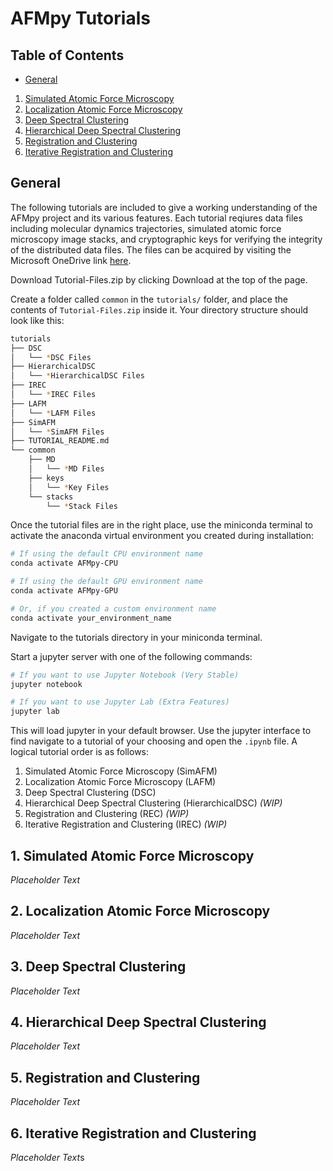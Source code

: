 # AFMpy Tutorials

## Table of Contents
- [General](#general)
1. [Simulated Atomic Force Microscopy](#1-simulated-atomic-force-microscopy)
2. [Localization Atomic Force Microscopy](#2-localization-atomic-force-microscopy)
3. [Deep Spectral Clustering](#3-deep-spectral-clustering)
4. [Hierarchical Deep Spectral Clustering](#4-hierarchical-deep-spectral-clustering)
5. [Registration and Clustering](#5-registraion-and-clustering)
6. [Iterative Registration and Clustering](#6-iterative-registration-and-clustering)

## General

The following tutorials are included to give a working understanding of the AFMpy project and its various features. Each tutorial reqiures data files including molecular dynamics trajectories, simulated atomic force microscopy image stacks, and cryptographic keys for verifying the integrity of the distributed data files. The files can be acquired by visiting the Microsoft OneDrive link [here](https://mailmissouri-my.sharepoint.com/:f:/g/personal/cmldnf_umsystem_edu/EsuvntDMQxtOh7tFG5jBG6MBC6wPozJ3Yj0i-Dng5YOnlw?e=Ytp9bL).

Download Tutorial-Files.zip by clicking Download at the top of the page. 

Create a folder called ```common``` in the ```tutorials/``` folder, and place the contents of ```Tutorial-Files.zip``` inside it. Your directory structure should look like this:

```bash
tutorials
├── DSC
│   └── *DSC Files
├── HierarchicalDSC
│   └── *HierarchicalDSC Files
├── IREC
│   └── *IREC Files
├── LAFM
│   └── *LAFM Files
├── SimAFM
│   └── *SimAFM Files
├── TUTORIAL_README.md
└── common
    ├── MD
    │   └── *MD Files
    ├── keys
    │   └── *Key Files
    └── stacks
        └── *Stack Files
```

Once the tutorial files are in the right place, use the miniconda terminal to activate the anaconda virtual environment you created during installation:

```bash
# If using the default CPU environment name
conda activate AFMpy-CPU

# If using the default GPU environment name
conda activate AFMpy-GPU

# Or, if you created a custom environment name
conda activate your_environment_name
```

Navigate to the tutorials directory in your miniconda terminal.

Start a jupyter server with one of the following commands:
```bash
# If you want to use Jupyter Notebook (Very Stable)
jupyter notebook

# If you want to use Jupyter Lab (Extra Features)
jupyter lab
```

This will load jupyter in your default browser. Use the jupyter interface to find navigate to a tutorial of your choosing and open the ```.ipynb``` file. A logical tutorial order is as follows:

1. Simulated Atomic Force Microscopy (SimAFM)
2. Localization Atomic Force Microscopy (LAFM)
3. Deep Spectral Clustering (DSC)
4. Hierarchical Deep Spectral Clustering (HierarchicalDSC) *(WIP)*
5. Registration and Clustering (REC) *(WIP)*
6. Iterative Registration and Clustering (IREC) *(WIP)*

## 1. Simulated Atomic Force Microscopy

*Placeholder Text*

## 2. Localization Atomic Force Microscopy

*Placeholder Text*

## 3. Deep Spectral Clustering

*Placeholder Text*

## 4. Hierarchical Deep Spectral Clustering

*Placeholder Text*

## 5. Registration and Clustering

*Placeholder Text*

## 6. Iterative Registration and Clustering

*Placeholder Text*s